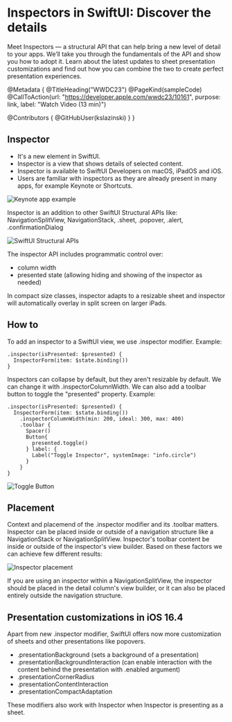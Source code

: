 # Inspectors in SwiftUI: Discover the details

Meet Inspectors — a structural API that can help bring a new level of detail to your apps. We’ll take you through the fundamentals of the API and show you how to adopt it. Learn about the latest updates to sheet presentation customizations and find out how you can combine the two to create perfect presentation experiences.

@Metadata {
   @TitleHeading("WWDC23")
   @PageKind(sampleCode)
   @CallToAction(url: "https://developer.apple.com/wwdc23/10161", purpose: link, label: "Watch Video (13 min)")

   @Contributors {
      @GitHubUser(kslazinski)
   }
}



## Inspector

- It's a new element in SwiftUI.
- Inspector is a view that shows details of selected content.
- Inspector is available to SwiftUI Developers on macOS, iPadOS and iOS.
- Users are familiar with inspectors as they are already present in many apps, for example Keynote or Shortcuts.

![Keynote app example][keynote]

[keynote]: keynote.jpg

Inspector is an addition to other SwiftUI Structural APIs like: NavigationSplitView, NavigationStack, .sheet, .popover, .alert, .confirmationDialog

![SwiftUI Structural APIs][structuralAPIs]

[structuralAPIs]: structuralAPIs.jpg

The inspector API includes programmatic control over:
- column width
- presented state (allowing hiding and showing of the inspector as needed)

In compact size classes, inspector adapts to a resizable sheet and inspector will automatically overlay in split screen on larger iPads.

## How to

To add an inspector to a SwiftUI view, we use .inspector modifier.
Example:
```
.inspector(isPresented: $presented) {
  InspectorForm(item: $state.binding())
}
```

Inspectors can collapse by default, but they aren't resizable by default. We can change it with .inspectorColumnWidth. We can also add a toolbar button to toggle the "presented" property.
Example:
```
.inspector(isPresented: $presented) {
  InspectorForm(item: $state.binding())
    .inspectorColumnWidth(min: 200, ideal: 300, max: 400)
    .toolbar {
      Spacer()
      Button{
        presented.toggle()
      } label: {
        Label("Toggle Inspector", systemImage: "info.circle")
      }
    }
}
```

![Toggle Button][toggleButton]

[toggleButton]: toggleButton.jpg

## Placement

Context and placemend of the .inspector modifier and its .toolbar matters. Inspector can be placed inside or outside of a navigation structure like a NavigationStack or NavigationSplitView. Inspector's toolbar content be inside or outside of the inspector's view builder. Based on these factors we can achieve few different results:

![Inspector placement][placement]

[placement]: placement.jpg

If you are using an inspector within a NavigationSplitView, the inspector should be placed in the detail column's view builder, or it can also be placed entirely outside the navigation structure.

## Presentation customizations in iOS 16.4

Apart from new .inspector modifier, SwiftUI offers now more customization of sheets and other presentations like popovers.

- .presentationBackground (sets a background of a presentation)
- .presentationBackgroundInteraction (can enable interaction with the content behind the presentation with .enabled argument)
- .presentationCornerRadius
- .presentationContentInteraction
- .presentationCompactAdaptation

These modifiers also work with Inspector when Inspector is presenting as a sheet.
